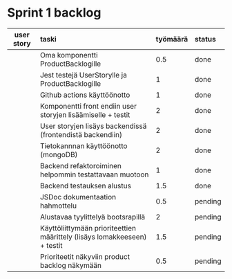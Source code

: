 # Sprint 1 backlog

| user story | taski | työmäärä | status |
| :-----------:|:-----------| :------| :------|
|              | Oma komponentti ProductBacklogille | 0.5 | done |
|              | Jest testejä UserStorylle ja ProductBacklogille  | 1 | done |
|              | Github actions käyttöönotto  | 1 | done |
|              | Komponentti front endiin user storyjen lisäämiselle + testit  | 2 | done |
|              | User storyjen lisäys backendissä (frontendistä backendiin)  | 2 | done |
|              | Tietokannnan käyttöönotto (mongoDB)  | 2 | done |
|              | Backend refaktoroiminen helpommin testattavaan muotoon  | 1 | done |
|              | Backend testauksen alustus  | 1.5 | done |
|              | JSDoc dokumentaation hahmottelu  | 0.5 | pending |
|              | Alustavaa tyylittelyä bootsrapillä  | 2 | pending |
|              | Käyttöliittymään prioriteettien määrittely (lisäys lomakkeeseen) + testit  | 1.5 | pending |
|              | Prioriteetit näkyviin product backlog näkymään  | 0.5 | pending |